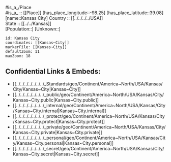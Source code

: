 ﻿---
location: [39.08,-98.25] 
mapzoom: [7,12] 
mapmarker: city 
type: City
tags:
- geo/City


SpocWebEntityId: 31295
isDeleted: false
confidential: public

---
#is_a_/Place  
#is_a_ :: [[Place]] 
[has_place_longitude::-98.25] 
[has_place_latitude::39.08] 
[name::Kansas City] 
Country :: [[../../../../USA]]  
State :: [[../../Kansas]]  
[Population::] 
[Unknown::] 


```leaflet
id: Kansas City
coordinates: [[Kansas~City]] 
markerFile: [[Kansas~City]] 
defaultZoom: 11 
maxZoom: 18
```


## Confidential Links & Embeds: 
- [[../../../../../../../_Standards/geo/Continent/America~North/USA/Kansas/City/Kansas~City|Kansas~City]] 
- [[../../../../../../../_public/geo/Continent/America~North/USA/Kansas/City/Kansas~City.public|Kansas~City.public]] 
- [[../../../../../../../_internal/geo/Continent/America~North/USA/Kansas/City/Kansas~City.internal|Kansas~City.internal]] 
- [[../../../../../../../_protect/geo/Continent/America~North/USA/Kansas/City/Kansas~City.protect|Kansas~City.protect]] 
- [[../../../../../../../_private/geo/Continent/America~North/USA/Kansas/City/Kansas~City.private|Kansas~City.private]] 
- [[../../../../../../../_personal/geo/Continent/America~North/USA/Kansas/City/Kansas~City.personal|Kansas~City.personal]] 
- [[../../../../../../../_secret/geo/Continent/America~North/USA/Kansas/City/Kansas~City.secret|Kansas~City.secret]] 
